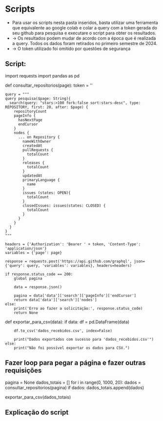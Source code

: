 
# Scripts


* Para usar os scripts nesta pasta inseridos, basta utilizar uma ferramenta que equivalente ao google colab e colar a query com a token gerada do seu github para pesquisa e executare o script para obter os resultados.
* -> Os resultados podem mudar de acordo com a época que é realizada a query. Todos os dados foram retirados no primeiro semestre de 2024. 
* -> O token utilizado foi omitido por questões de segurança

## Script:
import requests
import pandas as pd

def consultar_repositorios(page):
    token = ''

    query = """
    query pesquisa($page: String){
      search(query: "stars:>100 fork:false sort:stars-desc", type: REPOSITORY, first: 20, after: $page) {
        repositoryCount
        pageInfo {
          hasNextPage
          endCursor
        }
        nodes {
          ... on Repository {
            nameWithOwner
            createdAt
            pullRequests {
              totalCount
            }
            releases {
              totalCount
            }
            updatedAt
            primaryLanguage {
              name
            }
            issues (states: OPEN){
              totalCount
            }
            closedIssues: issues(states: CLOSED) {
              totalCount
            }
          }
        }
      }
    }
    """

    headers = {'Authorization': 'Bearer ' + token, 'Content-Type': 'application/json'}
    variables = {'page': page}

    response = requests.post('https://api.github.com/graphql', json={'query': query, 'variables': variables}, headers=headers)

    if response.status_code == 200:
        global pagina

        data = response.json()

        pagina = data['data']['search']['pageInfo']['endCursor']
        return data['data']['search']['nodes']
    else:
        print('Erro ao fazer a solicitação:', response.status_code)
        return None

def exportar_para_csv(data):
    if data:
        df = pd.DataFrame(data)

        df.to_csv('dados_recebidos.csv', index=False)

        print("Dados exportados com sucesso para 'dados_recebidos.csv'")
    else:
        print("Não foi possível exportar os dados para CSV.")


## Fazer loop para pegar a página e fazer outras requisições
pagina = None
dados_totais = []
for i in range(0, 1000, 20):
  dados = consultar_repositorios(pagina)
  if dados:
      dados_totais.append(dados)

exportar_para_csv(dados_totais)

## Explicação do script